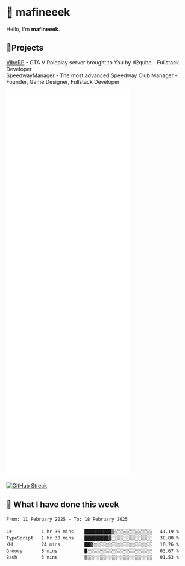 # 👋 mafineeek
Hello, I'm **mafineeek**.

## 📝Projects

[VibeRP](https://v-rp.pl) - GTA V Roleplay server brought to You by d2qube - Fullstack Developer<br/>
SpeedwayManager - The most advanced Speedway Club Manager - Founder, Game Designer, Fullstack Developer


![](./github-metrics.svg)

[![GitHub Streak](https://streak-stats.demolab.com/?user=mafineeek)](https://git.io/streak-stats)

## 📰 What I have done this week
<!--START_SECTION:waka-->

```txt
From: 11 February 2025 - To: 18 February 2025

C#           1 hr 36 mins    ██████████▒░░░░░░░░░░░░░░   41.19 %
TypeScript   1 hr 30 mins    █████████▓░░░░░░░░░░░░░░░   38.80 %
XML          24 mins         ██▓░░░░░░░░░░░░░░░░░░░░░░   10.26 %
Groovy       8 mins          █░░░░░░░░░░░░░░░░░░░░░░░░   03.67 %
Bash         3 mins          ▒░░░░░░░░░░░░░░░░░░░░░░░░   01.53 %
```

<!--END_SECTION:waka-->
